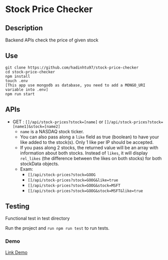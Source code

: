 # Stock Price Checker

## Description
Backend APIs check the price of given stock

## Use 
```
git clone https://github.com/hadinhtu97/stock-price-checker
cd stock-price-checker
npm install
touch .env
[This app use mongodb as database, you need to add a MONGO_URI variable into .env]
npm run start
```

## APIs
* GET : `[]/api/stock-prices?stock=[name]` or `[]/api/stock-prices?stock=[name1]&stock=[name2]`
  * `name` is a NASDAQ stock ticker.
  * You can also pass along a `like` field as true (boolean) to have your like added to the stock(s). Only 1 like per IP should be accepted.
  * If you pass along 2 stocks, the returned value will be an array with information about both stocks. Instead of `likes`, it will display `rel_likes` (the difference between the likes on both stocks) for both stockData objects.
  * Exam:
    * `[]/api/stock-prices?stock=GOOG`
    * `[]/api/stock-prices?stock=GOOG&like=true`
    * `[]/api/stock-prices?stock=GOOG&stock=MSFT`
    * `[]/api/stock-prices?stock=GOOG&stock=MSFT&like=true`

## Testing
Functional test in test directory

Run the project and `run npm run test` to run tests.

### Demo
[Link Demo](https://stock-price-checker.hadinhtu97.repl.co/)

